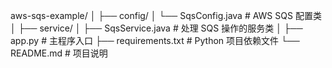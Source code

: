 aws-sqs-example/
│
├── config/
│   └── SqsConfig.java          # AWS SQS 配置类
│
├── service/
│   ├── SqsService.java         # 处理 SQS 操作的服务类
│
├── app.py                      # 主程序入口
├── requirements.txt            # Python 项目依赖文件
└── README.md                   # 项目说明

